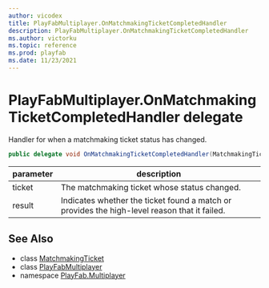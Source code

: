```yaml
---
author: vicodex
title: PlayFabMultiplayer.OnMatchmakingTicketCompletedHandler
description: PlayFabMultiplayer.OnMatchmakingTicketCompletedHandler
ms.author: victorku
ms.topic: reference
ms.prod: playfab
ms.date: 11/23/2021
---
```


# PlayFabMultiplayer.OnMatchmakingTicketCompletedHandler delegate

Handler for when a matchmaking ticket status has changed.

```csharp
public delegate void OnMatchmakingTicketCompletedHandler(MatchmakingTicket ticket, int result);
```

| parameter | description |
| --- | --- |
| ticket | The matchmaking ticket whose status changed. |
| result | Indicates whether the ticket found a match or provides the high-level reason that it failed. |

## See Also

* class [MatchmakingTicket](./MatchmakingTicket.md)
* class [PlayFabMultiplayer](./PlayFabMultiplayer.md)
* namespace [PlayFab.Multiplayer](../PlayFabMultiplayerSDK.md)

